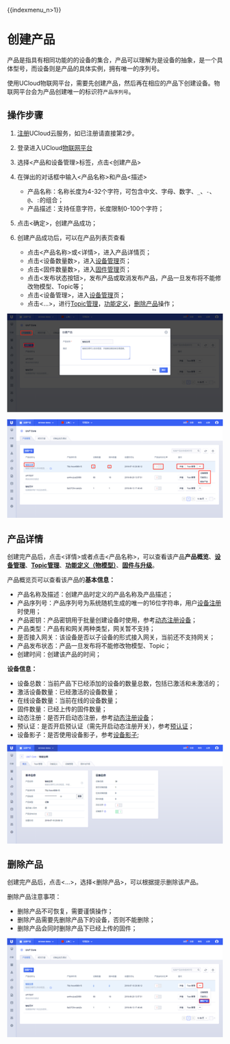 {{indexmenu_n>1}}

# 创建产品
产品是指具有相同功能的的设备的集合，产品可以理解为是设备的抽象，是一个具体型号，而设备则是产品的具体实例，拥有唯一的序列号。

使用UCloud物联网平台，需要先创建产品，然后再在相应的产品下创建设备。物联网平台会为产品创建唯一的标识符`产品序列号`。



## 操作步骤

1. [注册](https://passport.ucloud.cn/#register)UCloud云服务，如已注册请直接第2步。
2. 登录进入UCloud[物联网平台](https://console.ucloud.cn/uiot)
3. 选择<产品和设备管理>标签，点击<创建产品>
4. 在弹出的对话框中输入<产品名称>和产品<描述>

   - 产品名称：名称长度为4-32个字符，可包含中文、字母、数字、`_`、`-`、`@`、`:`的组合；
   - 产品描述：支持任意字符，长度限制0-100个字符；
   
   
   
5. 点击<确定>，创建产品成功；
6. 创建产品成功后，可以在产品列表页查看

   - 点击<产品名称>或<详情>，进入产品详情页；
   - 点击<设备数量数>，进入[设备管理](create_devcies\#管理设备)页；
   - 点击<固件数量数>，进入[固件管理](../ota/firmware_management)页；
   - 点击<发布状态按钮>，发布产品或取消发布产品，产品一旦发布将不能修改物模型、Topic等；
   - 点击<设备管理>，进入[设备管理](create_devcies\#管理设备)页；
   - 点击<...>，进行[Topic管理](topic)，[功能定义](../thingmode/thingmode_guide)，[删除产品](#删除产品)操作；



![添加产品](../../images/添加产品.png)

![产品列表](../../images/产品列表.png)



## 产品详情
创建完产品后，点击<详情>或者点击<产品名称>，可以查看该产品**产品概览**、**[设备管理](create_devcies\#管理设备)**、**[Topic管理](topic)**、**[功能定义（物模型）](../thingmode/thingmode_guide)**、**[固件与升级](../ota/firmware_management)**。

产品概览页可以查看该产品的**基本信息：**

- 产品名称及描述：创建产品时定义的产品名称及产品描述；
- 产品序列号：产品序列号为系统随机生成的唯一的16位字符串，用户[设备注册](../../device_develop_guide/authenticate_devices/what_is_authenticate_devices)时使用；
- 产品密钥：产品密钥用于批量创建设备时使用，参考[动态注册设备](../../device_develop_guide/authenticate_devices/unique-certificate-per-product_authentication)；
- 产品类型：产品有和网关两种类型，网关暂不支持；
- 是否接入网关：该设备是否以子设备的形式接入网关，当前还不支持网关；
- 产品发布状态：产品一旦发布将不能修改物模型、Topic；
- 创建时间：创建该产品的时间；



**设备信息：**

- 设备总数：当前产品下已经添加的设备的数量总数，包括已激活和未激活的；
- 激活设备数量：已经激活的设备数量；
- 在线设备数量：当前在线的设备数量；
- 固件数量：已经上传的固件数量；
- 动态注册：是否开启动态注册，参考[动态注册设备](../../device_develop_guide/authenticate_devices/unique-certificate-per-product_authentication)；
- 预认证：是否开启预认证（需先开启动态注册开关），参考[预认证]()；
- 设备影子：是否使用设备影子，参考[设备影子](../device_shadow/waht_is_deviceshadow);



![产品概览](../../images/产品概览.png)



## 删除产品

创建完产品后，点击<...>，选择<删除产品>，可以根据提示删除该产品。

删除产品注意事项：

- 删除产品不可恢复，需要谨慎操作；
- 删除产品需要先删除产品下的设备，否则不能删除；
- 删除产品会同时删除产品下已经上传的固件；



![产品删除](../../images/产品删除.png)
